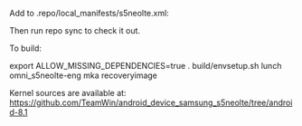 Add to .repo/local_manifests/s5neolte.xml:

<?xml version="1.0" encoding="UTF-8"?>
<manifest>
  <project name="shariq342/shrp_device_samsung_s5neolte" path="device/samsung/s5neolte" remote="github" revision="android-8.1" />
</manifest>

Then run repo sync to check it out.

To build:

export ALLOW_MISSING_DEPENDENCIES=true
. build/envsetup.sh
lunch omni_s5neolte-eng
mka recoveryimage

Kernel sources are available at: https://github.com/TeamWin/android_device_samsung_s5neolte/tree/android-8.1
